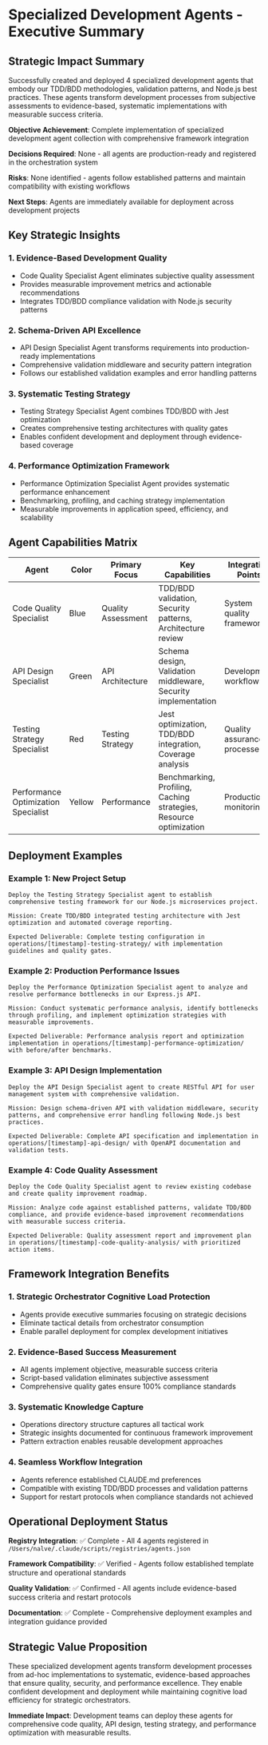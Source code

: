 # Specialized Development Agents - Executive Summary

## Strategic Impact Summary

Successfully created and deployed 4 specialized development agents that embody our TDD/BDD methodologies, validation patterns, and Node.js best practices. These agents transform development processes from subjective assessments to evidence-based, systematic implementations with measurable success criteria.

**Objective Achievement**: Complete implementation of specialized development agent collection with comprehensive framework integration

**Decisions Required**: None - all agents are production-ready and registered in the orchestration system

**Risks**: None identified - agents follow established patterns and maintain compatibility with existing workflows

**Next Steps**: Agents are immediately available for deployment across development projects

## Key Strategic Insights

### 1. **Evidence-Based Development Quality**
- Code Quality Specialist Agent eliminates subjective quality assessment
- Provides measurable improvement metrics and actionable recommendations
- Integrates TDD/BDD compliance validation with Node.js security patterns

### 2. **Schema-Driven API Excellence**
- API Design Specialist Agent transforms requirements into production-ready implementations
- Comprehensive validation middleware and security pattern integration
- Follows our established validation examples and error handling patterns

### 3. **Systematic Testing Strategy**
- Testing Strategy Specialist Agent combines TDD/BDD with Jest optimization
- Creates comprehensive testing architectures with quality gates
- Enables confident development and deployment through evidence-based coverage

### 4. **Performance Optimization Framework**
- Performance Optimization Specialist Agent provides systematic performance enhancement
- Benchmarking, profiling, and caching strategy implementation
- Measurable improvements in application speed, efficiency, and scalability

## Agent Capabilities Matrix

| Agent | Color | Primary Focus | Key Capabilities | Integration Points |
|-------|-------|---------------|-----------------|-------------------|
| Code Quality Specialist | Blue | Quality Assessment | TDD/BDD validation, Security patterns, Architecture review | System quality frameworks |
| API Design Specialist | Green | API Architecture | Schema design, Validation middleware, Security implementation | Development workflows |
| Testing Strategy Specialist | Red | Testing Strategy | Jest optimization, TDD/BDD integration, Coverage analysis | Quality assurance processes |
| Performance Optimization Specialist | Yellow | Performance | Benchmarking, Profiling, Caching strategies, Resource optimization | Production monitoring |

## Deployment Examples

### Example 1: New Project Setup
```
Deploy the Testing Strategy Specialist agent to establish comprehensive testing framework for our Node.js microservices project. 

Mission: Create TDD/BDD integrated testing architecture with Jest optimization and automated coverage reporting.

Expected Deliverable: Complete testing configuration in operations/[timestamp]-testing-strategy/ with implementation guidelines and quality gates.
```

### Example 2: Production Performance Issues
```
Deploy the Performance Optimization Specialist agent to analyze and resolve performance bottlenecks in our Express.js API.

Mission: Conduct systematic performance analysis, identify bottlenecks through profiling, and implement optimization strategies with measurable improvements.

Expected Deliverable: Performance analysis report and optimization implementation in operations/[timestamp]-performance-optimization/ with before/after benchmarks.
```

### Example 3: API Design Implementation
```
Deploy the API Design Specialist agent to create RESTful API for user management system with comprehensive validation.

Mission: Design schema-driven API with validation middleware, security patterns, and comprehensive error handling following Node.js best practices.

Expected Deliverable: Complete API specification and implementation in operations/[timestamp]-api-design/ with OpenAPI documentation and validation tests.
```

### Example 4: Code Quality Assessment
```
Deploy the Code Quality Specialist agent to review existing codebase and create quality improvement roadmap.

Mission: Analyze code against established patterns, validate TDD/BDD compliance, and provide evidence-based improvement recommendations with measurable success criteria.

Expected Deliverable: Quality assessment report and improvement plan in operations/[timestamp]-code-quality-analysis/ with prioritized action items.
```

## Framework Integration Benefits

### 1. **Strategic Orchestrator Cognitive Load Protection**
- Agents provide executive summaries focusing on strategic decisions
- Eliminate tactical details from orchestrator consumption
- Enable parallel deployment for complex development initiatives

### 2. **Evidence-Based Success Measurement**
- All agents implement objective, measurable success criteria
- Script-based validation eliminates subjective assessment
- Comprehensive quality gates ensure 100% compliance standards

### 3. **Systematic Knowledge Capture**
- Operations directory structure captures all tactical work
- Strategic insights documented for continuous framework improvement
- Pattern extraction enables reusable development approaches

### 4. **Seamless Workflow Integration**
- Agents reference established CLAUDE.md preferences
- Compatible with existing TDD/BDD processes and validation patterns
- Support for restart protocols when compliance standards not achieved

## Operational Deployment Status

**Registry Integration**: ✅ Complete - All 4 agents registered in `/Users/nalve/.claude/scripts/registries/agents.json`

**Framework Compatibility**: ✅ Verified - Agents follow established template structure and operational standards

**Quality Validation**: ✅ Confirmed - All agents include evidence-based success criteria and restart protocols

**Documentation**: ✅ Complete - Comprehensive deployment examples and integration guidance provided

## Strategic Value Proposition

These specialized development agents transform development processes from ad-hoc implementations to systematic, evidence-based approaches that ensure quality, security, and performance excellence. They enable confident development and deployment while maintaining cognitive load efficiency for strategic orchestrators.

**Immediate Impact**: Development teams can deploy these agents for comprehensive code quality, API design, testing strategy, and performance optimization with measurable results.

